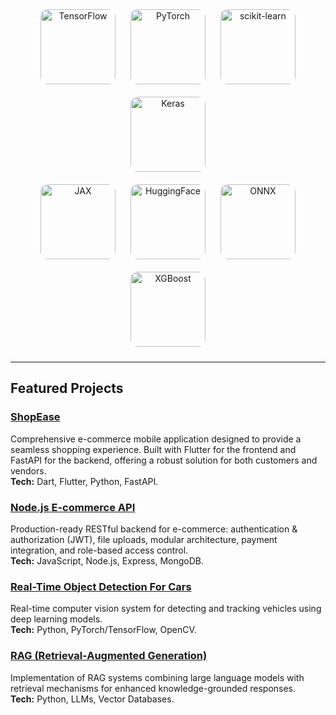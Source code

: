 

<p align="center">
  <img alt="TensorFlow" src="https://upload.wikimedia.org/wikipedia/commons/a/ab/TensorFlow_logo.svg" width="120" style="border-radius:12px; margin:10px"/>
  <img alt="PyTorch"    src="https://upload.wikimedia.org/wikipedia/commons/1/10/PyTorch_logo_icon.svg" width="120" style="border-radius:12px; margin:10px"/>
  <img alt="scikit-learn" src="https://upload.wikimedia.org/wikipedia/commons/0/05/Scikit_learn_logo_small.svg" width="120" style="border-radius:12px; margin:10px"/>
  <img alt="Keras"      src="https://upload.wikimedia.org/wikipedia/commons/a/ae/Keras_logo.svg" width="120" style="border-radius:12px; margin:10px"/>
  <br/>
  <img alt="JAX"        src="https://upload.wikimedia.org/wikipedia/commons/9/9a/Jax_logo.svg" width="120" style="border-radius:12px; margin:10px"/>
  <img alt="HuggingFace" src="https://upload.wikimedia.org/wikipedia/commons/d/d6/Hf-logo-with-title.svg" width="120" style="border-radius:12px; margin:10px"/>
  <img alt="ONNX"       src="https://upload.wikimedia.org/wikipedia/commons/1/17/Open_Neural_Network_Exchange_logo.svg" width="120" style="border-radius:12px; margin:10px"/>
  <img alt="XGBoost"    src="https://upload.wikimedia.org/wikipedia/commons/5/58/XGBoost_logo.svg" width="120" style="border-radius:12px; margin:10px"/>
</p>

---

## Featured Projects

### [ShopEase](https://github.com/NASSWIEL/ShopEase)
Comprehensive e-commerce mobile application designed to provide a seamless shopping experience. Built with Flutter for the frontend and FastAPI for the backend, offering a robust solution for both customers and vendors.  
**Tech:** Dart, Flutter, Python, FastAPI.

### [Node.js E-commerce API](https://github.com/NASSWIEL/nodejs-ecommerce-api)
Production-ready RESTful backend for e-commerce: authentication & authorization (JWT), file uploads, modular architecture, payment integration, and role-based access control.  
**Tech:** JavaScript, Node.js, Express, MongoDB.

### [Real-Time Object Detection For Cars](https://github.com/NASSWIEL/Real-Time-Object-Detection-For-Cars)
Real-time computer vision system for detecting and tracking vehicles using deep learning models.  
**Tech:** Python, PyTorch/TensorFlow, OpenCV.

### [RAG (Retrieval-Augmented Generation)](https://github.com/NASSWIEL/RAG)
Implementation of RAG systems combining large language models with retrieval mechanisms for enhanced knowledge-grounded responses.  
**Tech:** Python, LLMs, Vector Databases.
